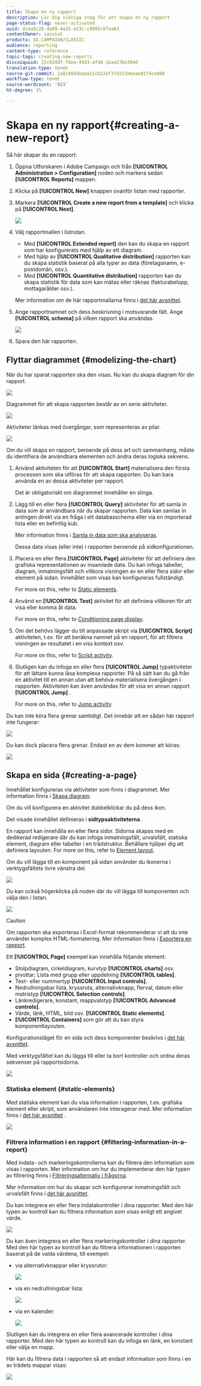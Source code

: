 ```yaml
---
title: Skapa en ny rapport
description: Lär dig viktiga steg för att skapa en ny rapport
page-status-flag: never-activated
uuid: dcea5c28-da09-4a31-a13c-c8995c6faa63
contentOwner: sauviat
products: SG_CAMPAIGN/CLASSIC
audience: reporting
content-type: reference
topic-tags: creating-new-reports
discoiquuid: 22c92ddf-fbea-49d3-afd4-1ba427be399d
translation-type: tm+mt
source-git-commit: 2a82493deada11cb22ef37d215b6eae8274ce890
workflow-type: tm+mt
source-wordcount: '923'
ht-degree: 1%

---
```



# Skapa en ny rapport{#creating-a-new-report}

Så här skapar du en rapport:

1. Öppna Utforskaren i Adobe Campaign och från **[!UICONTROL Administration > Configuration]** noden och markera sedan **[!UICONTROL Reports]** mappen.
1. Klicka på **[!UICONTROL New]** knappen ovanför listan med rapporter.
1. Markera **[!UICONTROL Create a new report from a template]** och klicka på **[!UICONTROL Next]**.

   ![](assets/s_ncs_advuser_report_wizard_new_01.png)

1. Välj rapportmallen i listrutan.

   * Med **[!UICONTROL Extended report]** den kan du skapa en rapport som har konfigurerats med hjälp av ett diagram.
   * Med hjälp av **[!UICONTROL Qualitative distribution]** rapporten kan du skapa statistik baserat på alla typer av data (företagsnamn, e-postdomän, osv.).
   * Med **[!UICONTROL Quantitative distribution]** rapporten kan du skapa statistik för data som kan mätas eller räknas (fakturabelopp, mottagarålder osv.).

   Mer information om de här rapportmallarna finns i [det här avsnittet](../../reporting/using/about-descriptive-analysis.md).

1. Ange rapportnamnet och dess beskrivning i motsvarande fält. Ange **[!UICONTROL schema]** på vilken rapport ska användas.

   ![](assets/s_ncs_advuser_report_wizard_020.png)

1. Spara den här rapporten.

## Flyttar diagrammet {#modelizing-the-chart}

När du har sparat rapporten ska den visas. Nu kan du skapa diagram för din rapport.

![](assets/s_ncs_user_report_wizard_021.png)

Diagrammet för att skapa rapporten består av en serie aktiviteter.

![](assets/s_ncs_advuser_report_wizard_031.png)

Aktiviteter länkas med övergångar, som representeras av pilar.

![](assets/s_ncs_advuser_report_wizard_032.png)

Om du vill skapa en rapport, beroende på dess art och sammanhang, måste du identifiera de användbara elementen och ändra deras logiska sekvens.

1. Använd aktiviteten för att **[!UICONTROL Start]** materialisera den första processen som ska utföras för att skapa rapporten. Du kan bara använda en av dessa aktiviteter per rapport.

   Det är obligatoriskt om diagrammet innehåller en slinga.

1. Lägg till en eller flera **[!UICONTROL Query]** aktiviteter för att samla in data som är användbara när du skapar rapporten. Data kan samlas in antingen direkt via en fråga i ett databasschema eller via en importerad lista eller en befintlig kub.

   Mer information finns i [Samla in data som ska analyseras](../../reporting/using/collecting-data-to-analyze.md).

   Dessa data visas (eller inte) i rapporten beroende på sidkonfigurationen.

1. Placera en eller flera **[!UICONTROL Page]** aktiviteter för att definiera den grafiska representationen av insamlade data. Du kan infoga tabeller, diagram, inmatningsfält och villkora visningen av en eller flera sidor eller element på sidan. Innehållet som visas kan konfigureras fullständigt.

   For more on this, refer to [Static elements](#static-elements).

1. Använd en **[!UICONTROL Test]** aktivitet för att definiera villkoren för att visa eller komma åt data.

   For more on this, refer to [Conditioning page display](../../reporting/using/defining-a-conditional-content.md#conditioning-page-display).

1. Om det behövs lägger du till anpassade skript via **[!UICONTROL Script]** aktiviteten, t.ex. för att beräkna namnet på en rapport, för att filtrera visningen av resultatet i en viss kontext osv.

   For more on this, refer to [Script activity](../../reporting/using/advanced-functionalities.md#script-activity).

1. Slutligen kan du infoga en eller flera **[!UICONTROL Jump]** typaktiviteter för att lättare kunna läsa komplexa rapporter. På så sätt kan du gå från en aktivitet till en annan utan att behöva materialisera övergången i rapporten. Aktiviteten kan även användas för att visa en annan rapport **[!UICONTROL Jump]** .

   For more on this, refer to [Jump activity](../../reporting/using/advanced-functionalities.md#jump-activity).

Du kan inte köra flera grenar samtidigt. Det innebär att en sådan här rapport inte fungerar:

![](assets/reporting_graph_sample_ko.png)

Du kan dock placera flera grenar. Endast en av dem kommer att köras:

![](assets/reporting_graph_sample_ok.png)

## Skapa en sida {#creating-a-page}

Innehållet konfigureras via aktiviteter som finns i diagrammet. Mer information finns i [Skapa diagram](#modelizing-the-chart).

Om du vill konfigurera en aktivitet dubbelklickar du på dess ikon.

Det visade innehållet definieras i **sidtypsaktiviteterna** .

En rapport kan innehålla en eller flera sidor. Sidorna skapas med en dedikerad redigerare där du kan infoga inmatningsfält, urvalsfält, statiska element, diagram eller tabeller i en trädstruktur. Behållare hjälper dig att definiera layouten. For more on this, refer to [Element layout](../../reporting/using/element-layout.md).

Om du vill lägga till en komponent på sidan använder du ikonerna i verktygsfältets övre vänstra del.

![](assets/reporting_add_component_in_page.png)

Du kan också högerklicka på noden där du vill lägga till komponenten och välja den i listan.

![](assets/s_ncs_advuser_report_wizard_09.png)

>[!CAUTION]
>
>Om rapporten ska exporteras i Excel-format rekommenderar vi att du inte använder komplex HTML-formatering. Mer information finns i [Exportera en rapport](../../reporting/using/actions-on-reports.md#exporting-a-report).

Ett **[!UICONTROL Page]** exempel kan innehålla följande element:

* Stolpdiagram, cirkeldiagram, kurvtyp **[!UICONTROL charts]** osv.
* pivottar; Lista med grupp eller uppdelning **[!UICONTROL tables]**.
* Text- eller nummertyp **[!UICONTROL Input controls]**.
* Nedrullningsbar lista, kryssruta, alternativknapp, flerval, datum eller matristyp **[!UICONTROL Selection controls]**.
* Länkredigerare, konstant, mappvalstyp **[!UICONTROL Advanced controls]**.
* Värde, länk, HTML, bild osv. **[!UICONTROL Static elements]**.
* **[!UICONTROL Containers]** som gör att du kan styra komponentlayouten.

Konfigurationsläget för en sida och dess komponenter beskrivs i [det här avsnittet](../../web/using/about-web-forms.md).

Med verktygsfältet kan du lägga till eller ta bort kontroller och ordna deras sekvenser på rapportsidorna.

![](assets/s_ncs_advuser_report_wizard_08.png)

### Statiska element {#static-elements}

Med statiska element kan du visa information i rapporten, t.ex. grafiska element eller skript, som användaren inte interagerar med. Mer information finns i [det här avsnittet](../../web/using/static-elements-in-a-web-form.md#inserting-html-content) .

![](assets/s_advuser_report_page_activity_03.png)

### Filtrera information i en rapport {#filtering-information-in-a-report}

Med indata- och markeringskontrollerna kan du filtrera den information som visas i rapporten. Mer information om hur du implementerar den här typen av filtrering finns i [Filtreringsalternativ i frågorna](../../reporting/using/collecting-data-to-analyze.md#filtering-options-in-the-queries).

Mer information om hur du skapar och konfigurerar inmatningsfält och urvalsfält finns i [det här avsnittet](../../web/using/about-web-forms.md).

Du kan integrera en eller flera indatakontroller i dina rapporter. Med den här typen av kontroll kan du filtrera information som visas enligt ett angivet värde.

![](assets/reporting_control_text.png)

Du kan även integrera en eller flera markeringskontroller i dina rapporter. Med den här typen av kontroll kan du filtrera informationen i rapporten baserat på de valda värdena, till exempel:

* via alternativknappar eller kryssrutor:

   ![](assets/reporting_radio_buttons.png)

* via en nedrullningsbar lista:

   ![](assets/reporting_control_list.png)

* via en kalender:

   ![](assets/reporting_control_date.png)

Slutligen kan du integrera en eller flera avancerade kontroller i dina rapporter. Med den här typen av kontroll kan du infoga en länk, en konstant eller välja en mapp.

Här kan du filtrera data i rapporten så att endast information som finns i en av trädets mappar visas:

![](assets/reporting_control_folder.png)
